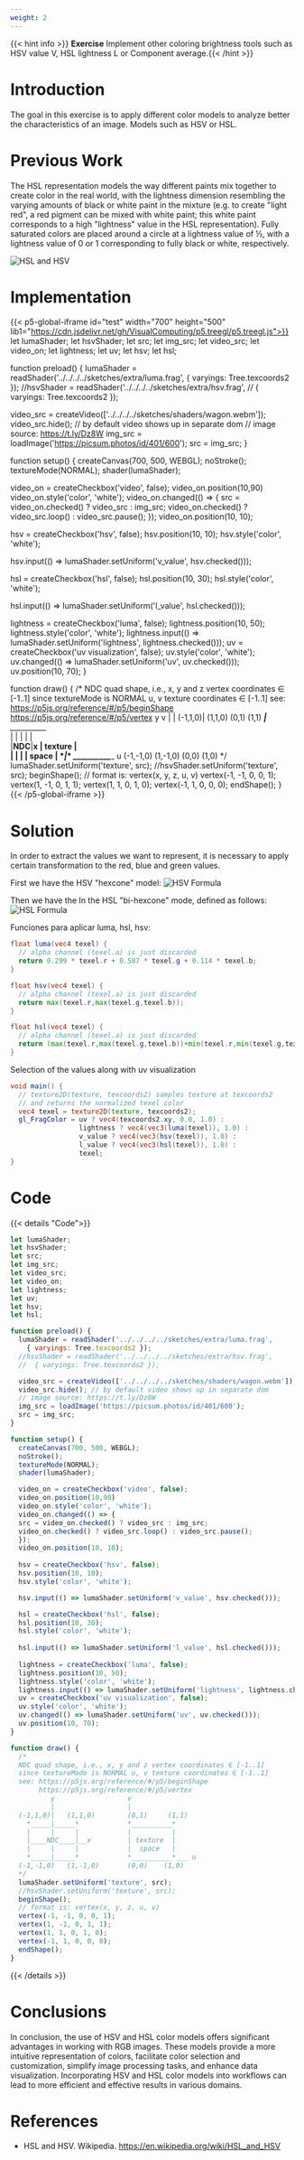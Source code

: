 ```yaml
---
weight: 2
---
```


{{< hint info >}} **Exercise**
Implement other coloring brightness tools such as HSV value V, HSL lightness L or Component average.{{< /hint >}}

# Introduction

The goal in this exercise is to apply different color models to analyze better the characteristics of an image. Models such as HSV or HSL. 

# Previous Work

The HSL representation models the way different paints mix together to create color in the real world, with the lightness dimension resembling the varying amounts of black or white paint in the mixture (e.g. to create "light red", a red pigment can be mixed with white paint; this white paint corresponds to a high "lightness" value in the HSL representation). Fully saturated colors are placed around a circle at a lightness value of ½, with a lightness value of 0 or 1 corresponding to fully black or white, respectively.

![HSL and HSV](https://upload.wikimedia.org/wikipedia/commons/thumb/a/a0/Hsl-hsv_models.svg/435px-Hsl-hsv_models.svg.png)


# Implementation


{{< p5-global-iframe id="test" width="700" height="500" lib1="https://cdn.jsdelivr.net/gh/VisualComputing/p5.treegl/p5.treegl.js">}}
let lumaShader;
let hsvShader;
let src;
let img_src;
let video_src;
let video_on;
let lightness;
let uv;
let hsv;
let hsl;

function preload() {
  lumaShader = readShader('../../../../sketches/extra/luma.frag',
    { varyings: Tree.texcoords2 });
  //hsvShader = readShader('../../../../sketches/extra/hsv.frag',
  //  { varyings: Tree.texcoords2 });

  video_src = createVideo(['../../../../sketches/shaders/wagon.webm']);
  video_src.hide(); // by default video shows up in separate dom
  // image source: https://t.ly/Dz8W
  img_src = loadImage('https://picsum.photos/id/401/600');
  src = img_src;
}

function setup() {
  createCanvas(700, 500, WEBGL);
  noStroke();
  textureMode(NORMAL);
  shader(lumaShader);

  video_on = createCheckbox('video', false);
  video_on.position(10,90)
  video_on.style('color', 'white');
  video_on.changed(() => {
  src = video_on.checked() ? video_src : img_src;
  video_on.checked() ? video_src.loop() : video_src.pause();
  });
  video_on.position(10, 10);
  
  hsv = createCheckbox('hsv', false);
  hsv.position(10, 10);
  hsv.style('color', 'white');

  hsv.input(() => lumaShader.setUniform('v_value', hsv.checked()));

  hsl = createCheckbox('hsl', false);
  hsl.position(10, 30);
  hsl.style('color', 'white');
  
  hsl.input(() => lumaShader.setUniform('l_value', hsl.checked()));
  
  lightness = createCheckbox('luma', false);
  lightness.position(10, 50);
  lightness.style('color', 'white');
  lightness.input(() => lumaShader.setUniform('lightness', lightness.checked()));
  uv = createCheckbox('uv visualization', false);
  uv.style('color', 'white');
  uv.changed(() => lumaShader.setUniform('uv', uv.checked()));
  uv.position(10, 70);
}

function draw() {
  /*
  NDC quad shape, i.e., x, y and z vertex coordinates ∈ [-1..1]
  since textureMode is NORMAL u, v texture coordinates ∈ [-1..1]
  see: https://p5js.org/reference/#/p5/beginShape
       https://p5js.org/reference/#/p5/vertex
          y                  v
          |                  |
  (-1,1,0)|   (1,1,0)        (0,1)     (1,1)
    *_____|_____*            *__________*   
    |     |     |            |          |        
    |____NDC____|__x         | texture  |        
    |     |     |            |  space   |
    *_____|_____*            *__________*___ u
  (-1,-1,0)   (1,-1,0)       (0,0)    (1,0) 
  */
  lumaShader.setUniform('texture', src);
  //hsvShader.setUniform('texture', src);
  beginShape();
  // format is: vertex(x, y, z, u, v)
  vertex(-1, -1, 0, 0, 1);
  vertex(1, -1, 0, 1, 1);
  vertex(1, 1, 0, 1, 0);
  vertex(-1, 1, 0, 0, 0);
  endShape();
}
{{< /p5-global-iframe >}}



# Solution

In order to extract the values we want to represent, it is necessary to apply certain transformation to the red, blue and green values.

First we have the HSV "hexcone" model:
![HSV Formula](https://wikimedia.org/api/rest_v1/media/math/render/svg/d238388f7551a69b2e80657a718455d1e883a1b9)

Then we have the In the HSL "bi-hexcone" mode, defined as follows: 
![HSL Formula](https://wikimedia.org/api/rest_v1/media/math/render/svg/ec4d7f3233b1387bb2aaf0827aaf4e90508d1e76)

Funciones para aplicar luma, hsl, hsv:

```glsl
float luma(vec4 texel) {
  // alpha channel (texel.a) is just discarded
  return 0.299 * texel.r + 0.587 * texel.g + 0.114 * texel.b;
}

float hsv(vec4 texel) {
  // alpha channel (texel.a) is just discarded
  return max(texel.r,max(texel.g,texel.b));
}

float hsl(vec4 texel) {
  // alpha channel (texel.a) is just discarded
  return (max(texel.r,max(texel.g,texel.b))+min(texel.r,min(texel.g,texel.b))) / 2.0;
}
```

Selection of the values along with uv visualization

```glsl
void main() {
  // texture2D(texture, texcoords2) samples texture at texcoords2 
  // and returns the normalized texel color
  vec4 texel = texture2D(texture, texcoords2);
  gl_FragColor = uv ? vec4(texcoords2.xy, 0.0, 1.0) :
                 lightness ? vec4(vec3(luma(texel)), 1.0) :
                 v_value ? vec4(vec3(hsv(texel)), 1.0) : 
                 l_value ? vec4(vec3(hsl(texel)), 1.0) :
                 texel;
}
```

# Code

{{< details "Code">}}
```js
let lumaShader;
let hsvShader;
let src;
let img_src;
let video_src;
let video_on;
let lightness;
let uv;
let hsv;
let hsl;

function preload() {
  lumaShader = readShader('../../../../sketches/extra/luma.frag',
    { varyings: Tree.texcoords2 });
  //hsvShader = readShader('../../../../sketches/extra/hsv.frag',
  //  { varyings: Tree.texcoords2 });

  video_src = createVideo(['../../../../sketches/shaders/wagon.webm']);
  video_src.hide(); // by default video shows up in separate dom
  // image source: https://t.ly/Dz8W
  img_src = loadImage('https://picsum.photos/id/401/600');
  src = img_src;
}

function setup() {
  createCanvas(700, 500, WEBGL);
  noStroke();
  textureMode(NORMAL);
  shader(lumaShader);

  video_on = createCheckbox('video', false);
  video_on.position(10,90)
  video_on.style('color', 'white');
  video_on.changed(() => {
  src = video_on.checked() ? video_src : img_src;
  video_on.checked() ? video_src.loop() : video_src.pause();
  });
  video_on.position(10, 10);
  
  hsv = createCheckbox('hsv', false);
  hsv.position(10, 10);
  hsv.style('color', 'white');

  hsv.input(() => lumaShader.setUniform('v_value', hsv.checked()));

  hsl = createCheckbox('hsl', false);
  hsl.position(10, 30);
  hsl.style('color', 'white');
  
  hsl.input(() => lumaShader.setUniform('l_value', hsl.checked()));
  
  lightness = createCheckbox('luma', false);
  lightness.position(10, 50);
  lightness.style('color', 'white');
  lightness.input(() => lumaShader.setUniform('lightness', lightness.checked()));
  uv = createCheckbox('uv visualization', false);
  uv.style('color', 'white');
  uv.changed(() => lumaShader.setUniform('uv', uv.checked()));
  uv.position(10, 70);
}

function draw() {
  /*
  NDC quad shape, i.e., x, y and z vertex coordinates ∈ [-1..1]
  since textureMode is NORMAL u, v texture coordinates ∈ [-1..1]
  see: https://p5js.org/reference/#/p5/beginShape
       https://p5js.org/reference/#/p5/vertex
          y                  v
          |                  |
  (-1,1,0)|   (1,1,0)        (0,1)     (1,1)
    *_____|_____*            *__________*   
    |     |     |            |          |        
    |____NDC____|__x         | texture  |        
    |     |     |            |  space   |
    *_____|_____*            *__________*___ u
  (-1,-1,0)   (1,-1,0)       (0,0)    (1,0) 
  */
  lumaShader.setUniform('texture', src);
  //hsvShader.setUniform('texture', src);
  beginShape();
  // format is: vertex(x, y, z, u, v)
  vertex(-1, -1, 0, 0, 1);
  vertex(1, -1, 0, 1, 1);
  vertex(1, 1, 0, 1, 0);
  vertex(-1, 1, 0, 0, 0);
  endShape();
}
```
{{< /details >}}

# Conclusions


In conclusion, the use of HSV and HSL color models offers significant advantages in working with RGB images. These models provide a more intuitive representation of colors, facilitate color selection and customization, simplify image processing tasks, and enhance data visualization. Incorporating HSV and HSL color models into workflows can lead to more efficient and effective results in various domains.


# References

-  HSL and HSV. Wikipedia. https://en.wikipedia.org/wiki/HSL_and_HSV